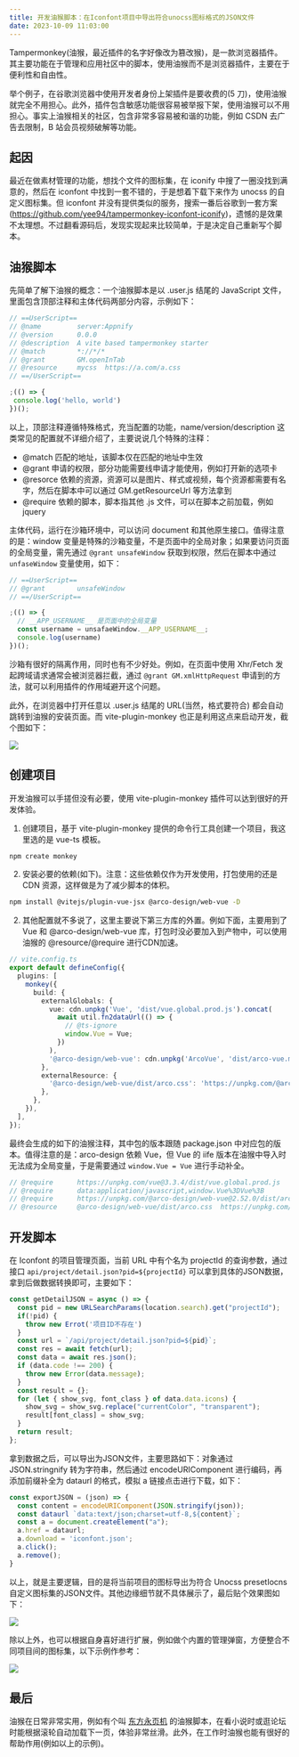 ```yaml
---
title: 开发油猴脚本：在Iconfont项目中导出符合unocss图标格式的JSON文件
date: 2023-10-09 11:03:00
---
```


Tampermonkey(油猴，最近插件的名字好像改为篡改猴)，是一款浏览器插件。其主要功能在于管理和应用社区中的脚本，使用油猴而不是浏览器插件，主要在于便利性和自由性。

举个例子，在谷歌浏览器中使用开发者身份上架插件是要收费的(5 刀)，使用油猴就完全不用担心。此外，插件包含敏感功能很容易被举报下架，使用油猴可以不用担心。事实上油猴相关的社区，包含非常多容易被和谐的功能，例如 CSDN 去广告去限制，B 站会员视频破解等功能。

## 起因

最近在做素材管理的功能，想找个文件的图标集，在 iconify 中搜了一圈没找到满意的，然后在 iconfont 中找到一套不错的，于是想着下载下来作为 unocss 的自定义图标集。但 iconfont 并没有提供类似的服务，搜索一番后谷歌到一套方案(https://github.com/yee94/tampermonkey-iconfont-iconify)，遗憾的是效果不太理想。不过翻看源码后，发现实现起来比较简单，于是决定自己重新写个脚本。

## 油猴脚本

先简单了解下油猴的概念：一个油猴脚本是以 .user.js 结尾的 JavaScript 文件，里面包含顶部注释和主体代码两部分内容，示例如下：

```js
// ==UserScript==
// @name         server:Appnify
// @version      0.0.0
// @description  A vite based tampermonkey starter
// @match        *://*/*
// @grant        GM.openInTab
// @resource     mycss  https://a.com/a.css
// ==/UserScript==

;(() => {
 console.log('hello, world')
})();

```

以上，顶部注释遵循特殊格式，充当配置的功能，name/version/description 这类常见的配置就不详细介绍了，主要说说几个特殊的注释：

- @match 匹配的地址，该脚本仅在匹配的地址中生效
- @grant 申请的权限，部分功能需要线申请才能使用，例如打开新的选项卡
- @resorce 依赖的资源，资源可以是图片、样式或视频，每个资源都需要有名字，然后在脚本中可以通过 GM.getResourceUrl 等方法拿到
- @require 依赖的脚本，脚本指其他 .js 文件，可以在脚本之前加载，例如 jquery

主体代码，运行在沙箱环境中，可以访问 document 和其他原生接口。值得注意的是：window 变量是特殊的沙箱变量，不是页面中的全局对象；如果要访问页面的全局变量，需先通过 `@grant unsafeWindow` 获取到权限，然后在脚本中通过 `unfaseWindow` 变量使用，如下：

```js
// ==UserScript==
// @grant        unsafeWindow
// ==/UserScript==

;(() => {
  // __APP_USERNAME__ 是页面中的全局变量
  const username = unsafaeWindow.__APP_USERNAME__;
  console.log(username)
})();
```

沙箱有很好的隔离作用，同时也有不少好处。例如，在页面中使用 Xhr/Fetch 发起跨域请求通常会被浏览器拦截，通过 `@grant GM.xmlHttpRequest` 申请到的方法，就可以利用插件的作用域避开这个问题。

此外，在浏览器中打开任意以 .user.js 结尾的 URL(当然，格式要符合) 都会自动跳转到油猴的安装页面。而 vite-plugin-monkey 也正是利用这点来启动开发，截个图如下：

![](./image-auto-install.png)

## 创建项目

开发油猴可以手搓但没有必要，使用 vite-plugin-monkey 插件可以达到很好的开发体验。

1. 创建项目，基于 vite-plugin-monkey 提供的命令行工具创建一个项目，我这里选的是 vue-ts 模板。

```bash
npm create monkey
```

2. 安装必要的依赖(如下)。注意：这些依赖仅作为开发使用，打包使用的还是 CDN 资源，这样做是为了减少脚本的体积。

```bash
npm install @vitejs/plugin-vue-jsx @arco-design/web-vue -D
```

2. 其他配置就不多说了，这里主要说下第三方库的外置。例如下面，主要用到了 Vue 和 @arco-design/web-vue 库，打包时没必要加入到产物中，可以使用油猴的 @resource/@require 进行CDN加速。

```ts
// vite.config.ts
export default defineConfig({
  plugins: [
    monkey({
      build: {
        externalGlobals: {
          vue: cdn.unpkg('Vue', 'dist/vue.global.prod.js').concat(
            await util.fn2dataUrl(() => {
              // @ts-ignore
              window.Vue = Vue;
            })
          ),
          '@arco-design/web-vue': cdn.unpkg('ArcoVue', 'dist/arco-vue.min.js'),
        },
        externalResource: {
          '@arco-design/web-vue/dist/arco.css': 'https://unpkg.com/@arco-design/web-vue@2.52.0/dist/arco.css',
        },
      },
    }),
  ],
});
```

最终会生成的如下的油猴注释，其中包的版本跟随 package.json 中对应包的版本。值得注意的是：arco-design 依赖 Vue，但 Vue 的 iife 版本在油猴中导入时无法成为全局变量，于是需要通过 `window.Vue = Vue` 进行手动补全。

```ts
// @require      https://unpkg.com/vue@3.3.4/dist/vue.global.prod.js
// @require      data:application/javascript,window.Vue%3DVue%3B
// @require      https://unpkg.com/@arco-design/web-vue@2.52.0/dist/arco-vue.min.js
// @resource     @arco-design/web-vue/dist/arco.css  https://unpkg.com/@arco-design/web-vue@2.52.0/dist/arco.css
```

## 开发脚本

在 Iconfont 的项目管理页面，当前 URL 中有个名为 projectId 的查询参数，通过接口 `api/project/detail.json?pid=${projectId}` 可以拿到具体的JSON数据，拿到后做数据转换即可，主要如下：

```ts
const getDetailJSON = async () => {
  const pid = new URLSearchParams(location.search).get("projectId");
  if(!pid) {
    throw new Errot('项目ID不存在')
  }
  const url = `/api/project/detail.json?pid=${pid}`;
  const res = await fetch(url);
  const data = await res.json();
  if (data.code !== 200) {
    throw new Error(data.message);
  }
  const result = {};
  for (let { show_svg, font_class } of data.data.icons) {
    show_svg = show_svg.replace("currentColor", "transparent");
    result[font_class] = show_svg;
  }
  return result;
};
```

拿到数据之后，可以导出为JSON文件，主要思路如下：对象通过 JSON.stringnify 转为字符串，然后通过 encodeURIComponent 进行编码，再添加前缀补全为 dataurl 的格式，模拟 a 链接点击进行下载，如下：

```ts
const exportJSON = (json) => {
  const content = encodeURIComponent(JSON.stringify(json));
  const dataurl `data:text/json;charset=utf-8,${content}`;
  const a = document.createElement("a");
  a.href = dataurl;
  a.download = 'iconfont.json';
  a.click();
  a.remove();
}
```

以上，就是主要逻辑，目的是将当前项目的图标导出为符合 Unocss presetIocns 自定义图标集的JSON文件。其他边缘细节就不具体展示了，最后贴个效果图如下：

![](./image-export-json.png)

除以上外，也可以根据自身喜好进行扩展，例如做个内置的管理弹窗，方便整合不同项目间的图标集，以下示例作参考：

![](./image-manage.png)

## 最后

油猴在日常非常实用，例如有个叫 [东方永页机](https://greasyfork.org/zh-CN/scripts/438684-pagetual) 的油猴脚本，在看小说时或逛论坛时能根据滚轮自动加载下一页，体验非常丝滑。此外，在工作时油猴也能有很好的帮助作用(例如以上的示例)。